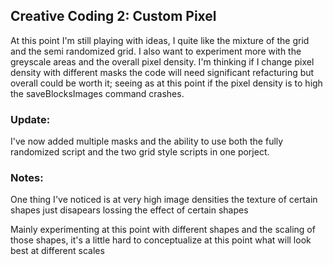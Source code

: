 ## Creative Coding 2: Custom Pixel

At this point I'm still playing with ideas, I quite like the mixture of the grid and the semi randomized grid. I also want to experiment more with the greyscale areas and the overall pixel density. I'm thinking if I change pixel density with different masks the code will need significant refacturing but overall could be worth it; seeing as at this point if the pixel density is to high the saveBlocksImages command crashes.

### Update:

I've now added multiple masks and the ability to use both the fully randomized script and the two grid style scripts in one porject.

### Notes:
One thing I've noticed is at very high image densities the texture of certain shapes just disapears lossing the effect of certain shapes

Mainly experimenting at this point with different shapes and the scaling of those shapes, it's a little hard to conceptualize at this point what will look best at different scales